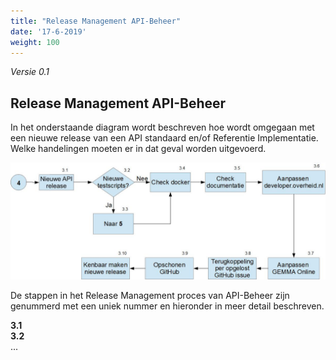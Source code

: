 ```yaml
---
title: "Release Management API-Beheer"
date: '17-6-2019'
weight: 100
---
```


*Versie 0.1*

## Release Management API-Beheer

In het onderstaande diagram wordt beschreven hoe wordt omgegaan met een nieuwe release van een API standaard en/of Referentie Implementatie. Welke handelingen moeten er in dat geval worden uitgevoerd.

![Release Management API-Beheer](https://github.com/VNG-Realisatie/api-beheer/blob/master/Processen/RM-API-Beheer.jpg)

De stappen in het Release Management proces van API-Beheer zijn genummerd met een uniek nummer en hieronder in meer detail beschreven.

**3.1** <br/>
**3.2** <br/>
...
